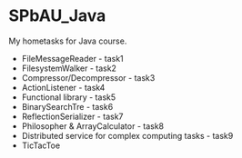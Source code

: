SPbAU_Java
==========

My hometasks for Java course.

* FileMessageReader - task1
* FilesystemWalker - task2
* Compressor/Decompressor - task3
* ActionListener - task4
* Functional library - task5
* BinarySearchTre - task6
* ReflectionSerializer - task7
* Philosopher & ArrayCalculator - task8
* Distributed service for complex computing tasks - task9
* TicTacToe
